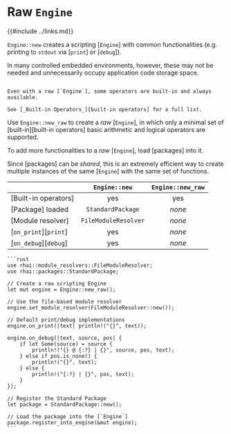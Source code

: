 Raw `Engine`
============

{{#include ../links.md}}

`Engine::new` creates a scripting [`Engine`] with common functionalities (e.g. printing to `stdout`
via [`print`] or [`debug`]).

In many controlled embedded environments, however, these may not be needed and unnecessarily occupy
application code storage space.

```admonish info.side.wide "Built-in operators"

Even with a raw [`Engine`], some operators are built-in and always available.

See [_Built-in Operators_][built-in operators] for a full list.
```

Use `Engine::new_raw` to create a _raw_ [`Engine`], in which only a minimal set of
[built-in][built-in operators] basic arithmetic and logical operators are supported.

To add more functionalities to a _raw_ [`Engine`], load [packages] into it.

Since [packages] can be _shared_, this is an extremely efficient way to create multiple instances of
the same [`Engine`] with the same set of functions.

|                       |    `Engine::new`     | `Engine::new_raw` |
| --------------------- | :------------------: | :---------------: |
| [Built-in operators]  |         yes          |        yes        |
| [Package] loaded      |  `StandardPackage`   |      _none_       |
| [Module resolver]     | `FileModuleResolver` |      _none_       |
| [`on_print`][`print`] |         yes          |      _none_       |
| [`on_debug`][`debug`] |         yes          |      _none_       |


~~~admonish example "`Engine::new` is equivalent to..."
```rust
use rhai::module_resolvers::FileModuleResolver;
use rhai::packages::StandardPackage;

// Create a raw scripting Engine
let mut engine = Engine::new_raw();

// Use the file-based module resolver
engine.set_module_resolver(FileModuleResolver::new());

// Default print/debug implementations
engine.on_print(|text| println!("{}", text));

engine.on_debug(|text, source, pos| {
    if let Some(source) = source {
        println!("{} @ {:?} | {}", source, pos, text);
    } else if pos.is_none() {
        println!("{}", text);
    } else {
        println!("{:?} | {}", pos, text);
    }
});

// Register the Standard Package
let package = StandardPackage::new();

// Load the package into the [`Engine`]
package.register_into_engine(&mut engine);
```
~~~
